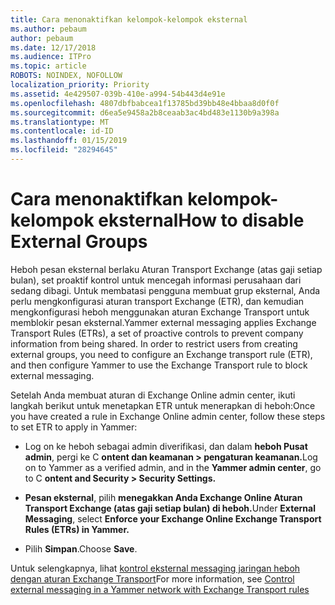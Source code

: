 ```yaml
---
title: Cara menonaktifkan kelompok-kelompok eksternal
ms.author: pebaum
author: pebaum
ms.date: 12/17/2018
ms.audience: ITPro
ms.topic: article
ROBOTS: NOINDEX, NOFOLLOW
localization_priority: Priority
ms.assetid: 4e429507-039b-410e-a994-54b443d4e91e
ms.openlocfilehash: 4807dbfbabcea1f13785bd39bb48e4bbaa8d0f0f
ms.sourcegitcommit: d6ea5e9458a2b8ceaab3ac4bd483e1130b9a398a
ms.translationtype: MT
ms.contentlocale: id-ID
ms.lasthandoff: 01/15/2019
ms.locfileid: "28294645"
---
```

# <a name="how-to-disable-external-groups"></a><span data-ttu-id="7dd75-102">Cara menonaktifkan kelompok-kelompok eksternal</span><span class="sxs-lookup"><span data-stu-id="7dd75-102">How to disable External Groups</span></span>

<span data-ttu-id="7dd75-p101">Heboh pesan eksternal berlaku Aturan Transport Exchange (atas gaji setiap bulan), set proaktif kontrol untuk mencegah informasi perusahaan dari sedang dibagi. Untuk membatasi pengguna membuat grup eksternal, Anda perlu mengkonfigurasi aturan transport Exchange (ETR), dan kemudian mengkonfigurasi heboh menggunakan aturan Exchange Transport untuk memblokir pesan eksternal.</span><span class="sxs-lookup"><span data-stu-id="7dd75-p101">Yammer external messaging applies Exchange Transport Rules (ETRs), a set of proactive controls to prevent company information from being shared. In order to restrict users from creating external groups, you need to configure an Exchange transport rule (ETR), and then configure Yammer to use the Exchange Transport rule to block external messaging.</span></span> 
  
<span data-ttu-id="7dd75-105">Setelah Anda membuat aturan di Exchange Online admin center, ikuti langkah berikut untuk menetapkan ETR untuk menerapkan di heboh:</span><span class="sxs-lookup"><span data-stu-id="7dd75-105">Once you have created a rule in Exchange Online admin center, follow these steps to set ETR to apply in Yammer:</span></span>
  
- <span data-ttu-id="7dd75-106">Log on ke heboh sebagai admin diverifikasi, dan dalam **heboh Pusat admin**, pergi ke C **ontent dan keamanan \> pengaturan keamanan.**</span><span class="sxs-lookup"><span data-stu-id="7dd75-106">Log on to Yammer as a verified admin, and in the **Yammer admin center**, go to C **ontent and Security \> Security Settings.**</span></span>
    
- <span data-ttu-id="7dd75-107">**Pesan eksternal**, pilih **menegakkan Anda Exchange Online Aturan Transport Exchange (atas gaji setiap bulan) di heboh.**</span><span class="sxs-lookup"><span data-stu-id="7dd75-107">Under **External Messaging**, select **Enforce your Exchange Online Exchange Transport Rules (ETRs) in Yammer.**</span></span>
    
- <span data-ttu-id="7dd75-108">Pilih **Simpan**.</span><span class="sxs-lookup"><span data-stu-id="7dd75-108">Choose **Save**.</span></span> 
    
<span data-ttu-id="7dd75-109">Untuk selengkapnya, lihat [kontrol eksternal messaging jaringan heboh dengan aturan Exchange Transport](https://support.office.com/en-us/article/Control-external-messaging-in-a-Yammer-network-with-Exchange-Transport-Rules-f8fd6403-c8f3-4307-9230-65304d6000d9)</span><span class="sxs-lookup"><span data-stu-id="7dd75-109">For more information, see [Control external messaging in a Yammer network with Exchange Transport rules](https://support.office.com/en-us/article/Control-external-messaging-in-a-Yammer-network-with-Exchange-Transport-Rules-f8fd6403-c8f3-4307-9230-65304d6000d9)</span></span>
  

